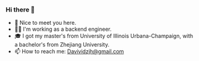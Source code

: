### Hi there 👋

- 🌱 Nice to meet you here.
- 🧑‍💻 I'm working as a backend engineer.
- 🎓 I got my master's from University of Illinois Urbana-Champaign, with a bachelor's from Zhejiang University.
- 📫 How to reach me: Davividzjh@gmail.com

